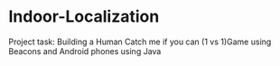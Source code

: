 # Indoor-Localization
Project task: Building a Human Catch me if you can (1 vs 1)Game using Beacons and Android phones using Java
